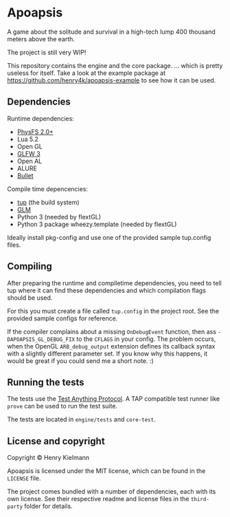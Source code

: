 Apoapsis
========

A game about the solitude and survival in a high-tech lump 400 thousand meters
above the earth.

The project is still very WIP!

This repository contains the engine and the core package.
... which is pretty useless for itself.  Take a look at the example package
at https://github.com/henry4k/apoapsis-example to see how it can be used.


## Dependencies

Runtime dependencies:

- [PhysFS 2.0+](http://icculus.org/physfs/)
- Lua 5.2
- Open GL
- [GLFW 3](http://www.glfw.org/)
- Open AL
- ALURE
- [Bullet](http://bulletphysics.org/)


Compile time depencencies:

- [tup](http://gittup.org/tup/) (the build system)
- [GLM](http://glm.g-truc.net/)
- Python 3 (needed by flextGL)
- Python 3 package wheezy.template (needed by flextGL)


Ideally install pkg-config and use one of the provided sample
tup.config files.


## Compiling

After preparing the runtime and compiletime dependencies, you need to tell tup
where it can find these dependencies and which compilation flags should be
used.

For this you must create a file called `tup.config` in the project root.
See the provided sample configs for reference.

If the compiler complains about a missing `OnDebugEvent` function, then ass
`-DAPOAPSIS_GL_DEBUG_FIX` to the `CFLAGS` in your config.
The problem occurs, when the OpenGL `ARB_debug_output` extension defines its
callback syntax with a slightly different parameter set.  If you know why this
happens, it would be great if you could send me a short note. :)


## Running the tests

The tests use the [Test Anything Protocol](http://testanything.org/).  A TAP
compatible test runner like `prove` can be used to run the test suite.

The tests are located in `engine/tests` and `core-test`.


## License and copyright

Copyright © Henry Kielmann

Apoapsis is licensed under the MIT license, which can be found in the
`LICENSE` file.

The project comes bundled with a number of dependencies, each with its own license.
See their respective readme and license files in the `third-party` folder
for details.
